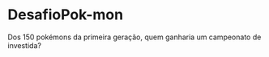 # DesafioPok-mon

Dos 150 pokémons da primeira geração, quem ganharia um campeonato de investida?


